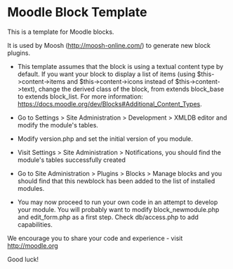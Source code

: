 Moodle Block Template
=====================

This is a template for Moodle blocks.

It is used by Moosh (http://moosh-online.com/) to generate new block plugins.


* This template assumes that the block is using a textual content type by default. If you want your block to display a list of items (using $this->content->items and $this->content->icons instead of $this->content->text), change the derived class of the block, from extends block_base to extends block_list. For more information: https://docs.moodle.org/dev/Blocks#Additional_Content_Types.

* Go to Settings > Site Administration > Development > XMLDB editor and modify the module's tables.

* Modify version.php and set the initial version of you module.

* Visit Settings > Site Administration > Notifications, you should find
the module's tables successfully created

* Go to Site Administration > Plugins > Blocks > Manage blocks
and you should find that this newblock has been added to the list of
installed modules.

* You may now proceed to run your own code in an attempt to develop
your module. You will probably want to modify block_newmodule.php
and edit_form.php as a first step. Check db/access.php to add
capabilities.

We encourage you to share your code and experience - visit http://moodle.org

Good luck!
